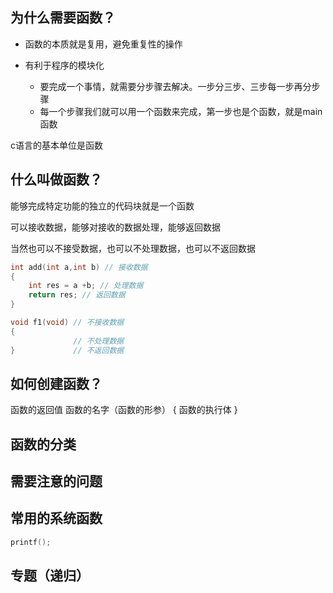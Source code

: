 ## 为什么需要函数？

- 函数的本质就是复用，避免重复性的操作

- 有利于程序的模块化
    - 要完成一个事情，就需要分步骤去解决。一步分三步、三步每一步再分步骤
    - 每一个步骤我们就可以用一个函数来完成，第一步也是个函数，就是main函数

c语言的基本单位是函数

## 什么叫做函数？
能够完成特定功能的独立的代码块就是一个函数

可以接收数据，能够对接收的数据处理，能够返回数据

当然也可以不接受数据，也可以不处理数据，也可以不返回数据
```c
int add(int a,int b) // 接收数据
{
    int res = a +b; // 处理数据
    return res; // 返回数据
}

void f1(void) // 不接收数据
{
              // 不处理数据
}             // 不返回数据
```

## 如何创建函数？
函数的返回值 函数的名字（函数的形参）
{
    函数的执行体
}


## 函数的分类

## 需要注意的问题

## 常用的系统函数
```c
printf();
```


## 专题（递归）